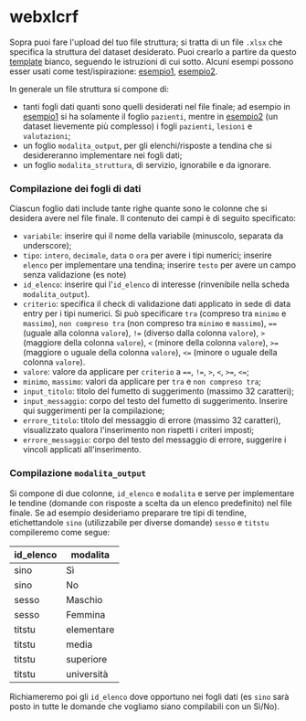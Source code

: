 # webxlcrf

Sopra puoi fare l'upload del tuo file struttura; si tratta di un file
`.xlsx` che specifica la struttura del dataset desiderato. Puoi
crearlo a partire da questo
[template](https://github.com/lbraglia/xlcrf/raw/main/examples/blank_template.xlsx)
bianco, seguendo le istruzioni di cui sotto. Alcuni esempi possono esser usati come test/ispirazione:
[esempio1](https://github.com/lbraglia/xlcrf/raw/main/examples/esempio1.xlsx),
[esempio2](https://github.com/lbraglia/xlcrf/raw/main/examples/esempio2.xlsx).

In generale un file struttura si compone di:
- tanti fogli dati quanti sono quelli desiderati nel file finale; ad esempio in
  [esempio1](https://github.com/lbraglia/xlcrf/raw/main/examples/esempio1.xlsx)
  si ha solamente il foglio `pazienti`, mentre in 
  [esempio2](https://github.com/lbraglia/xlcrf/raw/main/examples/esempio2.xlsx)
  (un dataset lievemente più complesso) i fogli `pazienti`, `lesioni` 
  e `valutazioni`;
- un foglio `modalita_output`, per gli elenchi/risposte a tendina che si 
  desidereranno implementare nei fogli dati;
- un foglio `modalita_struttura`, di servizio, ignorabile e da ignorare.

### Compilazione dei fogli di dati
Ciascun foglio dati include tante righe quante sono le colonne che si
desidera avere nel file finale. Il contenuto dei campi è di seguito
specificato:
- `variabile`: inserire qui il nome della variabile (minuscolo,
  separata da underscore);
- `tipo`: `intero`, `decimale`, `data` o `ora` per avere i tipi
  numerici; inserire `elenco` per implementare una tendina; inserire
  `testo` per avere un campo senza validazione (es note)
- `id_elenco`: inserire qui l'`id_elenco` di interesse (rinvenibile 
  nella scheda `modalita_output`).
- `criterio`: specifica il check di validazione dati applicato in sede
  di data entry per i tipi numerici. Si può specificare 
  `tra` (compreso tra `minimo` e `massimo`),
  `non compreso tra` (non compreso tra `minimo` e `massimo`),
  `==` (uguale alla colonna `valore`),
  `!=` (diverso dalla colonna `valore`),
  `>` (maggiore della colonna `valore`),
  `<` (minore della colonna `valore`),
  `>=` (maggiore o uguale della colonna `valore`),
  `<=` (minore o uguale della colonna `valore`).
- `valore`: valore da applicare per `criterio` a `==`, `!=`, `>`, `<`, `>=`,
  `<=`;
- `minimo`, `massimo`: valori da applicare per `tra` e `non compreso tra`;
- `input_titolo`: titolo del fumetto di suggerimento (massimo 32 caratteri);
- `input_messaggio`: corpo del testo del fumetto di
  suggerimento. Inserire qui suggerimenti per la compilazione;
- `errore_titolo`: titolo del messaggio di errore (massimo 32
  caratteri), visualizzato qualora l'inserimento non rispetti i
  criteri imposti;
- `errore_messaggio`: corpo del testo del messaggio di errore,
  suggerire i vincoli applicati all'inserimento.

### Compilazione `modalita_output`
Si compone di due colonne, `id_elenco` e `modalita` e serve per
implementare le tendine (domande con risposte a scelta da un elenco
predefinito) nel file finale. Se ad esempio desideriamo preparare tre
tipi di tendine, etichettandole `sino` (utilizzabile per diverse domande)
`sesso` e `titstu` compileremo come segue:


| id_elenco | modalita   |
|-----------|------------|
|	sino    |    Sì      |
|   sino    |    No      |
|  sesso    |   Maschio  |
| sesso     |   Femmina  |
| titstu    | elementare |
| titstu    |    media   |
| titstu    |  superiore |
| titstu    | università |

Richiameremo poi gli `id_elenco` dove opportuno nei fogli dati (es
`sino` sarà posto in tutte le domande che vogliamo siano compilabili
con un Sì/No).
